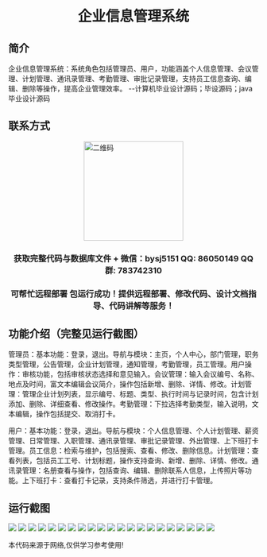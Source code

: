 <p><h1 align="center">企业信息管理系统</h1></p>

## 简介
企业信息管理系统：系统角色包括管理员、用户，功能涵盖个人信息管理、会议管理、计划管理、通讯录管理、考勤管理、审批记录管理，支持员工信息查询、编辑、删除等操作，提高企业管理效率。    --计算机毕业设计源码；毕设源码；java毕业设计源码


## 联系方式
<img src="https://bs-1329754181.cos.ap-shanghai.myqcloud.com/wx.jpg" alt="二维码" style="display: block; margin: 0 auto;" width="200px">
<p><h3 align="center">获取完整代码与数据库文件 + 微信：bysj5151 QQ: 86050149 QQ群: 783742310</h3></p>
<p><h3 align="center">可帮忙远程部署 包运行成功！提供远程部署、修改代码、设计文档指导、代码讲解等服务！</h3></p>

## 功能介绍（完整见运行截图）
管理员：基本功能：登录，退出。导航与模块：主页，个人中心，部门管理，职务类型管理，公告管理，企业计划管理，通知管理，考勤管理，员工管理。用户操作：审核功能，包括审核状态选择和意见输入。会议管理：输入会议编号、名称、地点及时间，富文本编辑会议简介，操作包括新增、删除、详情、修改。计划管理：管理企业计划列表，显示编号、标题、类型、执行时间与记录时间，包含计划添加、删除、详细查看、修改操作。考勤管理：下拉选择考勤类型，输入说明，文本编辑，操作包括提交、取消打卡。

用户：基本功能：登录，退出。导航与模块：个人信息管理、个人计划管理、薪资管理、日常管理、入职管理、通讯录管理、审批记录管理、外出管理、上下班打卡管理。员工信息：检索与维护，包括搜索、查看、修改、删除信息。计划管理：查看列表，包括员工工号、计划标题，操作支持查询、新增、删除、详情、修改。通讯录管理：名册查看与操作，包括查询、编辑、删除联系人信息，上传照片等功能。上下班打卡：查看打卡记录，支持条件筛选，并进行打卡管理。


## 运行截图
![](https://bs-1329754181.cos.ap-shanghai.myqcloud.com/spring/EnterpriseInformationManagementSystem/img/001.jpg)
![](https://bs-1329754181.cos.ap-shanghai.myqcloud.com/spring/EnterpriseInformationManagementSystem/img/002.jpg)
![](https://bs-1329754181.cos.ap-shanghai.myqcloud.com/spring/EnterpriseInformationManagementSystem/img/003.jpg)
![](https://bs-1329754181.cos.ap-shanghai.myqcloud.com/spring/EnterpriseInformationManagementSystem/img/004.jpg)
![](https://bs-1329754181.cos.ap-shanghai.myqcloud.com/spring/EnterpriseInformationManagementSystem/img/005.jpg)
![](https://bs-1329754181.cos.ap-shanghai.myqcloud.com/spring/EnterpriseInformationManagementSystem/img/006.jpg)
![](https://bs-1329754181.cos.ap-shanghai.myqcloud.com/spring/EnterpriseInformationManagementSystem/img/007.jpg)
![](https://bs-1329754181.cos.ap-shanghai.myqcloud.com/spring/EnterpriseInformationManagementSystem/img/008.jpg)
![](https://bs-1329754181.cos.ap-shanghai.myqcloud.com/spring/EnterpriseInformationManagementSystem/img/009.jpg)
![](https://bs-1329754181.cos.ap-shanghai.myqcloud.com/spring/EnterpriseInformationManagementSystem/img/010.jpg)
![](https://bs-1329754181.cos.ap-shanghai.myqcloud.com/spring/EnterpriseInformationManagementSystem/img/011.jpg)
![](https://bs-1329754181.cos.ap-shanghai.myqcloud.com/spring/EnterpriseInformationManagementSystem/img/012.jpg)
![](https://bs-1329754181.cos.ap-shanghai.myqcloud.com/spring/EnterpriseInformationManagementSystem/img/013.jpg)
![](https://bs-1329754181.cos.ap-shanghai.myqcloud.com/spring/EnterpriseInformationManagementSystem/img/014.jpg)
![](https://bs-1329754181.cos.ap-shanghai.myqcloud.com/spring/EnterpriseInformationManagementSystem/img/015.jpg)
![](https://bs-1329754181.cos.ap-shanghai.myqcloud.com/spring/EnterpriseInformationManagementSystem/img/016.jpg)
![](https://bs-1329754181.cos.ap-shanghai.myqcloud.com/spring/EnterpriseInformationManagementSystem/img/017.jpg)
![](https://bs-1329754181.cos.ap-shanghai.myqcloud.com/spring/EnterpriseInformationManagementSystem/img/018.jpg)
![](https://bs-1329754181.cos.ap-shanghai.myqcloud.com/spring/EnterpriseInformationManagementSystem/img/019.jpg)
![](https://bs-1329754181.cos.ap-shanghai.myqcloud.com/spring/EnterpriseInformationManagementSystem/img/020.jpg)
![](https://bs-1329754181.cos.ap-shanghai.myqcloud.com/spring/EnterpriseInformationManagementSystem/img/021.jpg)

<p>本代码来源于网络,仅供学习参考使用!</p>
